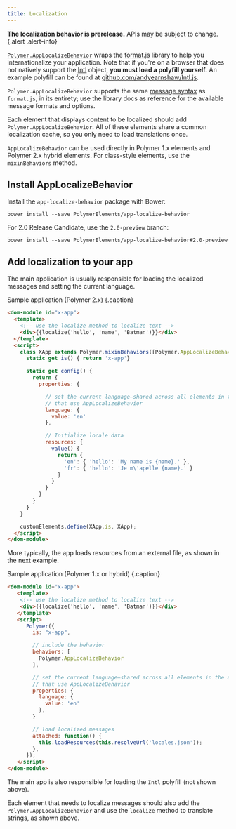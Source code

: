 ```yaml
---
title: Localization
---
```


<!-- toc -->

**The localization behavior is prerelease.** APIs may be subject to change.
{.alert .alert-info}

[`Polymer.AppLocalizeBehavior`](https://elements.polymer-project.org/elements/app-localize-behavior)
wraps the [format.js](http://formatjs.io/) library to help you internationalize your application.
Note that if you're on a browser that does not natively support the
[Intl](https://developer.mozilla.org/en-US/docs/Web/JavaScript/Reference/Global_Objects/Intl) object,
**you must load a polyfill yourself.** An example polyfill can be found at
[github.com/andyearnshaw/Intl.js](https://github.com/andyearnshaw/Intl.js/).

`Polymer.AppLocalizeBehavior` supports the same
[message syntax](http://formatjs.io/guides/message-syntax/) as `format.js`, in its entirety; use the
library docs as reference for the available message formats and options.

Each element that displays content to be localized should add `Polymer.AppLocalizeBehavior`.
All of these elements share a common localization cache, so you only need to load translations once.

`AppLocalizeBehavior` can be used directly in Polymer 1.x elements and Polymer 2.x hybrid elements.
For class-style elements, use the `mixinBehaviors` method.

## Install AppLocalizeBehavior

Install the `app-localize-behavior` package with Bower:

    bower install --save PolymerElements/app-localize-behavior

For 2.0 Release Candidate, use the `2.0-preview` branch:

    bower install --save PolymerElements/app-localize-behavior#2.0-preview


## Add localization to your app

The main application is usually responsible for loading the localized messages and setting the
current language.

Sample application (Polymer 2.x) {.caption}

```html
<dom-module id="x-app">
  <template>
    <!-- use the localize method to localize text -->
    <div>{{localize('hello', 'name', 'Batman')}}</div>
  </template>
  <script>
    class XApp extends Polymer.mixinBehaviors([Polymer.AppLocalizeBehavior], Polymer.Element) {
      static get is() { return 'x-app'}

      static get config() {
        return {
          properties: {

            // set the current language—shared across all elements in the app
            // that use AppLocalizeBehavior
            language: {
              value: 'en'
            },

            // Initialize locale data
            resources: {
              value() {
                return {
                  'en': { 'hello': 'My name is {name}.' },
                  'fr': { 'hello': 'Je m\'apelle {name}.' }
                }
              }
            }
          }
        }
      }
    }

    customElements.define(XApp.is, XApp);
  </script>
</dom-module>
```

More typically, the app loads resources from an external file, as shown in the next example.

Sample application (Polymer 1.x or hybrid) {.caption}

```html
<dom-module id="x-app">
   <template>
    <!-- use the localize method to localize text -->
    <div>{{localize('hello', 'name', 'Batman')}}</div>
   </template>
   <script>
      Polymer({
        is: "x-app",

        // include the behavior
        behaviors: [
          Polymer.AppLocalizeBehavior
        ],

        // set the current language—shared across all elements in the app
        // that use AppLocalizeBehavior
        properties: {
          language: {
            value: 'en'
          },
        }

        // load localized messages
        attached: function() {
          this.loadResources(this.resolveUrl('locales.json'));
        },
      });
   </script>
</dom-module>
```


The main app is also responsible for loading the `Intl` polyfill
(not shown above).

Each element that needs to localize messages should also add the `Polymer.AppLocalizeBehavior`
and use the `localize` method to translate strings, as shown above.
